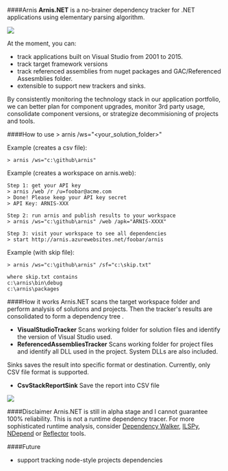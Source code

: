 ####Arnis 
**Arnis.NET** is a no-brainer dependency tracker for .NET applications using elementary parsing algorithm. 

![](https://ci.appveyor.com/api/projects/status/github/rdagumampan/arnis?branch=master&svg=true)

At the moment, you can:
- track applications built on Visual Studio from 2001 to 2015.
- track target framework versions
- track referenced assemblies from nuget packages and GAC/Referenced Assesmblies folder.
- extensible to support new trackers and sinks.

By consistently monitoring the technology stack in our application portfolio, we can better plan for component upgrades, monitor 3rd party usage, consolidate component versions, or strategize decommisioning of projects and tools.

####How to use
    > arnis /ws="<your_solution_folder>"

Example (creates a csv file):

	> arnis /ws="c:\github\arnis"

Example (creates a workspace on arnis.web):

	Step 1: get your API key	
	> arnis /web /r /u=foobar@acme.com
	> Done! Please keep your API key secret
	> API Key: ARNIS-XXX

	Step 2: run arnis and publish results to your workspace
	> arnis /ws="c:\github\arnis" /web /apk="ARNIS-XXXX"

	Step 3: visit your workspace to see all dependencies
	> start http://arnis.azurewebsites.net/foobar/arnis

Example (with skip file):

	> arnis /ws="c:\github\arnis" /sf="c:\skip.txt"
    
    where skip.txt contains
    c:\arnis\bin\debug
    c:\arnis\packages

####How it works
Arnis.NET scans the target workspace folder and perform analysis of solutions and projects. Then the tracker's results are consolidated to form a dependency tree .

- **VisualStudioTracker**
Scans working folder for solution files and identify the version of Visual Studio used.
- **ReferencedAssembliesTracker**
Scans working folder for project files and identify all DLL used in the project. System DLLs are also included.

Sinks saves the result into specific format or destination. Currently, only CSV file format is supported.

- **CsvStackReportSink**
Save the report into CSV file

![](https://rdagumampan.files.wordpress.com/2016/02/arnisresult.png)

####Disclaimer
Arnis.NET is still in alpha stage and I cannot guarantee 100% reliability. 
This is not a runtime dependency tracer. For more sophisticated runtime analysis, consider [Dependency Walker](http://www.dependencywalker.com/), [ILSPy](https://github.com/icsharpcode/ILSpy), [NDepend](http://www.ndepend.com/) or [Reflector](http://www.red-gate.com/products/dotnet-development/reflector/) tools.

####Future
- support tracking node-style projects dependencies
